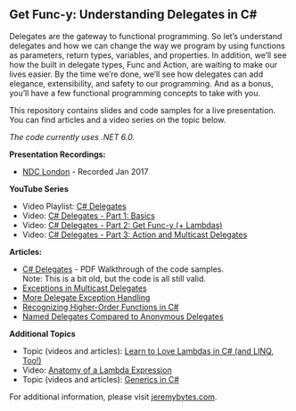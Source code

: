 Get Func-y: Understanding Delegates in C#
-------------------
Delegates are the gateway to functional programming. So let’s understand delegates and how we can change the way we program by using functions as parameters, return types, variables, and properties. In addition, we’ll see how the built in delegate types, Func and Action, are waiting to make our lives easier. By the time we’re done, we’ll see how delegates can add elegance, extensibility, and safety to our programming. And as a bonus, you’ll have a few functional programming concepts to take with you.  

This repository contains slides and code samples for a live presentation. You can find articles and a video series on the topic below.  

*The code currently uses .NET 6.0.*  

**Presentation Recordings:**  
* [NDC London](https://www.youtube.com/watch?v=cQ5qF9PmyCQ) - Recorded Jan 2017  

**YouTube Series**  
* Video Playlist: [C# Delegates](https://www.youtube.com/watch?v=cQ5qF9PmyCQ)  
* Video: [C# Delegates - Part 1: Basics](http://www.youtube.com/watch?v=v6Zb0nD7PHA)  
* Video: [C# Delegates - Part 2: Get Func-y (+ Lambdas)](http://www.youtube.com/watch?v=0nd-tcQcslc)  
* Video: [C# Delegates - Part 3: Action and Multicast Delegates](http://www.youtube.com/watch?v=0qnwc5XqVs0)  

**Articles:**  
* [C# Delegates](http://www.jeremybytes.com/Downloads/GetFuncyWithDelegates.pdf) - PDF Walkthrough of the code samples.  
Note: This is a bit old, but the code is all still valid.
* [Exceptions in Multicast Delegates](http://jeremybytes.blogspot.com/2011/11/exceptions-in-multi-cast-delegates.html)  
* [More Delegate Exception Handling](http://jeremybytes.blogspot.com/2013/03/more-delegate-exception-handling.html)  
* [Recognizing Higher-Order Functions in C#](http://jeremybytes.blogspot.com/2014/06/recognizing-higher-order-function-in-c.html)  
* [Named Delegates Compared to Anonymous Delegates](http://jeremybytes.blogspot.com/2015/03/named-delegates-compared-to-anonymous.html)  

**Additional Topics**  
* Topic (videos and articles): [Learn to Love Lambdas in C# (and LINQ, Too!)](http://www.jeremybytes.com/Demos.aspx#LLL)  
* Video: [Anatomy of a Lambda Expression](http://www.youtube.com/watch?v=WJItr-ecdCE)  
* Topic (videos and articles): [Generics in C#](http://www.jeremybytes.com/Demos.aspx#GEN)  

For additional information, please visit [jeremybytes.com](http://www.jeremybytes.com).